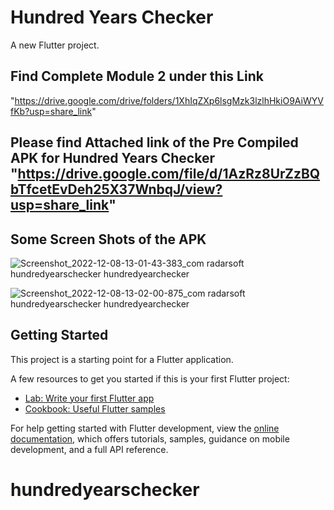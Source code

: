 # Hundred Years Checker

A new Flutter project.

## Find Complete Module 2 under this Link

"https://drive.google.com/drive/folders/1XhIqZXp6lsgMzk3lzlhHkiO9AiWYVfKb?usp=share_link"

## Please find Attached link of the Pre Compiled APK for Hundred Years Checker "https://drive.google.com/file/d/1AzRz8UrZzBQbTfcetEvDeh25X37WnbqJ/view?usp=share_link"

## Some Screen Shots of the APK

![Screenshot_2022-12-08-13-01-43-383_com radarsoft hundredyearschecker hundredyearchecker](https://user-images.githubusercontent.com/53346938/206386801-bf8a4004-8bae-459a-872a-a18fe3667668.jpg)

![Screenshot_2022-12-08-13-02-00-875_com radarsoft hundredyearschecker hundredyearchecker](https://user-images.githubusercontent.com/53346938/206386831-5497f156-97af-4bc4-9c9a-7f20de780ec8.jpg)

## Getting Started

This project is a starting point for a Flutter application.

A few resources to get you started if this is your first Flutter project:

- [Lab: Write your first Flutter app](https://docs.flutter.dev/get-started/codelab)
- [Cookbook: Useful Flutter samples](https://docs.flutter.dev/cookbook)

For help getting started with Flutter development, view the
[online documentation](https://docs.flutter.dev/), which offers tutorials,
samples, guidance on mobile development, and a full API reference.
# hundredyearschecker
